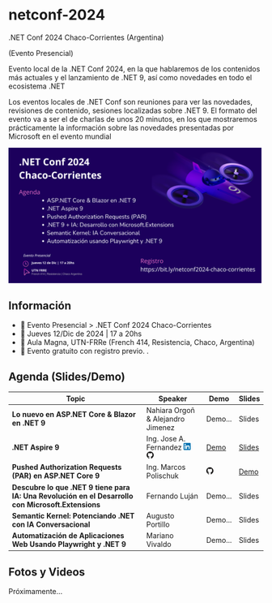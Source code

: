 ﻿# netconf-2024
.NET Conf 2024 Chaco-Corrientes (Argentina) 

(Evento Presencial)

Evento local de la .NET Conf 2024, en la que hablaremos de los contenidos más actuales y el lanzamiento de .NET 9, así como novedades en todo el ecosistema .NET

Los eventos locales de .NET Conf son reuniones para ver las novedades, revisiones de contenido, sesiones localizadas sobre .NET 9. El formato del evento va a ser el de charlas de unos 20 minutos, en los que mostraremos prácticamente la información sobre las novedades presentadas por Microsoft en el evento mundial

<img src="social-media/NET Conf 2024 WhatsApp 02.png" width="500" />


## Información
 + 📢 Evento Presencial > .NET Conf 2024 Chaco-Corrientes
 + 📅 Jueves 12/Dic de 2024 | 17 a 20hs
 + 📍 Aula Magna, UTN-FRRe (French 414, Resistencia, Chaco, Argentina)
 + 🎫 Evento gratuito con registro previo. .
  


## Agenda (Slides/Demo)

| Topic | Speaker | Demo | Slides | 
| --- | --- |  --- |  --- |
| **Lo nuevo en ASP.NET Core & Blazor en .NET 9** | Nahiara Orgoñ & Alejandro Jimenez | Demo... | Slides | 
| **.NET Aspire 9** | Ing. Jose A. Fernandez [![LinkedIn](./images/icon-linkedin.png)](https://www.linkedin.com/in/fernandezja/)&nbsp; [![GitHub](./images/icon-github.png)](https://github.com/fernandezja)| [Demo](https://github.com/fernandezja/aspire-net9-dotnetconf-2024) | [Slides](https://speakerdeck.com/fernandezja/dot-net-aspire-9) |
| **Pushed Authorization Requests (PAR) en ASP.NET Core 9** | Ing. Marcos Polischuk | [![GitHub](./images/icon-github.png)](https://github.com/fernandezja)| [Demo](https://github.com/MPolischuk/PushAuthRequest) | [Slides](https://github.com/MPolischuk/PushAuthRequest) | 
| **Descubre lo que .NET 9 tiene para IA: Una Revolución en el Desarrollo con Microsoft.Extensions** | Fernando Luján | Demo... | Slides | 
| **Semantic Kernel: Potenciando .NET con IA Conversacional** | Augusto Portillo | Demo... | Slides | 
| **Automatización de Aplicaciones Web Usando Playwright y .NET 9** | Mariano Vivaldo | Demo... | Slides | 

## Fotos y Videos
Próximamente...
